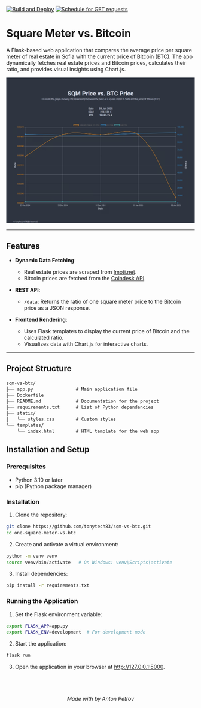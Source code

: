 [![Build and Deploy](https://github.com/tonytech83/sqm-vs-btc/actions/workflows/main.yml/badge.svg)](https://github.com/tonytech83/sqm-vs-btc/actions/workflows/main.yml)
[![Schedule for GET requests](https://github.com/tonytech83/sqm-vs-btc/actions/workflows/keep_it_alive.yml/badge.svg)](https://github.com/tonytech83/sqm-vs-btc/actions/workflows/keep_it_alive.yml)

# Square Meter vs. Bitcoin

A Flask-based web application that compares the average price per square meter of real estate in Sofia with the current price of Bitcoin (BTC). The app dynamically fetches real estate prices and Bitcoin prices, calculates their ratio, and provides visual insights using Chart.js.

<div align="center" display="flex">
    <img src="./pic.jpg" alt="app">
</div>

---

## Features

- **Dynamic Data Fetching**:
  - Real estate prices are scraped from [Imoti.net](https://www.imoti.net/bg/sredni-ceni).
  - Bitcoin prices are fetched from the [Coindesk API](https://www.coindesk.com/coindesk-api).

- **REST API**:
  - `/data`: Returns the ratio of one square meter price to the Bitcoin price as a JSON response.

- **Frontend Rendering**:
  - Uses Flask templates to display the current price of Bitcoin and the calculated ratio.
  - Visualizes data with Chart.js for interactive charts.

---

## Project Structure

```plain
sqm-vs-btc/
├── app.py                # Main application file
├── Dockerfile
├── README.md             # Documentation for the project
├── requirements.txt      # List of Python dependencies
├── static/
│   └── styles.css        # Custom styles
└── templates/
    └── index.html        # HTML template for the web app
```

## Installation and Setup
### Prerequisites
- Python 3.10 or later
- pip (Python package manager)

### Installation
1. Clone the repository:
```sh
git clone https://github.com/tonytech83/sqm-vs-btc.git
cd one-square-meter-vs-btc
```
2. Create and activate a virtual environment:
```sh
python -m venv venv
source venv/bin/activate   # On Windows: venv\Scripts\activate
```
3. Install dependencies:
```sh
pip install -r requirements.txt
```
### Running the Application
1. Set the Flask environment variable:
```sh
export FLASK_APP=app.py
export FLASK_ENV=development  # For development mode
```
2. Start the application:
```sh
flask run
```
3. Open the application in your browser at http://127.0.0.1:5000.

<br/>
<br/>

<h6 align="center"> Made with by Anton Petrov </h6>
